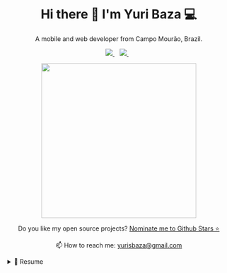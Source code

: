 <h1 align='center'>
  Hi there 👋 I'm Yuri Baza 💻
</h1>

<p align='center'>
  A mobile and web developer from Campo Mourão, Brazil.
</p>

<p align='center'>
  
  <!--<a href="https://wa.me/5518996643974?text=Olá!%20Alexandre">
    <img src="https://img.shields.io/badge/WHATSAPP-%2325D366.svg?&style=for-the-badge&logo=whatsapp&logoColor=white" />    
  </a>&nbsp;&nbsp;-->
  <a href="hhttps://www.linkedin.com/in/yuri-baza-170309196/">
    <img src="https://img.shields.io/badge/linkedin-%230077B5.svg?&style=for-the-badge&logo=linkedin&logoColor=white" />
  </a>&nbsp;&nbsp;
  <a href="https://instagram.com/yuri_baza">
    <img src="https://img.shields.io/badge/instagram-%23E4405F.svg?&style=for-the-badge&logo=instagram&logoColor=white" />        
  </a>&nbsp;&nbsp;
  
</p>

<p align='center'>
  <a href="#"><img src="https://github-readme-stats.vercel.app/api?username=alexandresanlim&show_icons=true&count_private=true&theme=dark" width="350"></a>
</p>

<p align='center'>
  Do you like my open source projects? <a href='https://stars.github.com/nominate/'>Nominate me to Github Stars ⭐</a>
</p>

<p align='center'>
  📫 How to reach me: <a href='mailto:yurisbaza@gmail.com'>yurisbaza@gmail.com</a>
</p>

<details>
  <summary>📃 Resume</summary>


## Education

- 📖 **Bacharelado Ciência da Computação**\
📆 2018 - actual\
📍 **Universidade Tecnológica Federal do Paraná** - Campo Mourão, Brazil

- 📖 **OmniStack 11.0**\
📆 2020 - 2020\
📍 **Rocketseat** - Santa Catarina, Brazil

- 📖 **Bootcamp GoStack**\
📆 2020 - 2020\
📍 **Rocketseat** - Santa Catarina, Brazil

- 📖 **Programa UX Unicórnio**\
📆 2020 - actual\
📍 **UX Unicórnio** - Distrito Federal, Brazil

- 📖 **Design Circuit**\
📆 2020 - actual\
📍 **Apparicio Jr** - São Paulo, Brazil

- 📖 **Ignite - Trilha ReactJS**\
📆 2021 - actual\
📍 **Rocketseat** - Santa Catarina, Brazil
